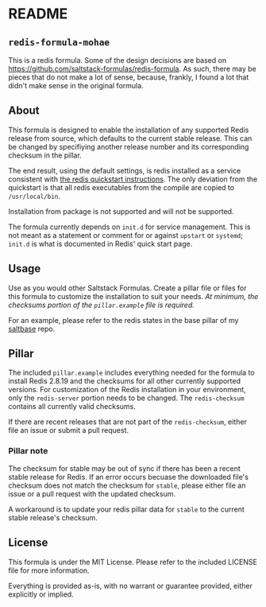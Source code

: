 README
======

## `redis-formula-mohae`
This is a redis formula. Some of the design decisions are based on https://github.com/saltstack-formulas/redis-formula. As such, there may be pieces that do not make a lot of sense, because, frankly, I found a lot that didn't make sense in the original formula.

## About
This formula is designed to enable the installation of any supported Redis release from source, which defaults to the current stable release. This can be changed by specifiying another release number and its corresponding checksum in the pillar.

The end result, using the default settings, is redis installed as a service consistent with [the redis quickstart instructions](http://redis.io/topics/quickstart). The only deviation from the quickstart is that all redis executables from the compile are copied to `/usr/local/bin`.
 
Installation from package is not supported and will not be supported. 

The formula currently depends on `init.d` for service management. This is not meant as a statement or comment for or against `upstart` or `systemd`; `init.d` is what is documented in Redis' quick start page. 

## Usage
Use as you would other Saltstack Formulas. Create a pillar file or files for this formula to customize the installation to suit your needs. _At minimum, the checksums portion of the `pillar.example` file is required._

For an example, please refer to the redis states in the base pillar of my [saltbase](https://github.com/mohae/saltbase) repo.  

## Pillar
The included `pillar.example` includes everything needed for the formula to install Redis 2.8.19 and the checksums for all other currently supported versions. For customization of the Redis installation in your environment, only the `redis-server` portion needs to be changed. The `redis-checksum` contains all currently valid checksums.

If there are recent releases that are not part of the `redis-checksum`, either file an issue or submit a pull request.

### Pillar note
The checksum for stable may be out of sync if there has been a recent stable release for Redis. If an error occurs becuase the downloaded file's checksum does not match the checksum for `stable`, please either file an issue or a pull request with the updated checksum. 

A workaround is to update your redis pillar data for `stable` to the current stable release's checksum.

## License
This formula is under the MIT License. Please refer to the included LICENSE file for more information.

Everything is provided as-is, with no warrant or guarantee provided, either explicitly or implied.